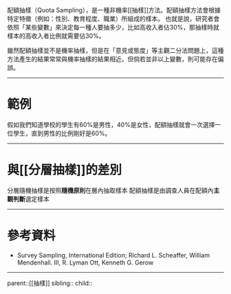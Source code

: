 配額抽樣（Quota Sampling），是一種非機率[[抽樣]]方法。配額抽樣方法會根據特定特徵（例如：性別、教育程度、職業）所組成的樣本。
也就是說，研究者會依照「某些變數」來決定每一種人要抽多少，比如高收入者佔30%，那抽樣時就樣本的高收入者比例就需要佔30%。

雖然配額抽樣並不是機率抽樣，但是在「意見或態度」等主觀二分法問題上，這種方法產生的結果常常與機率抽樣的結果相近。但倘若並非以上變數，則可能存在偏誤。

- - -
# 範例
假如我們知道學校的學生有60%是男性，40%是女性，配額抽樣就會一次選擇一位學生，直到男性的比例剛好是60%。
- - -
# 與[[分層抽樣]]的差別
分層隨機抽樣是按照**隨機原則**在層內抽取樣本
配額抽樣是由調查人員在配額內**主觀判斷**選定樣本
- - -
# 參考資料
- Survey Sampling, International Edition; Richard L. Scheaffer, William Mendenhall. III, R. Lyman Ott, Kenneth G. Gerow
- - -
parent::[[抽樣]]
sibling::
child::